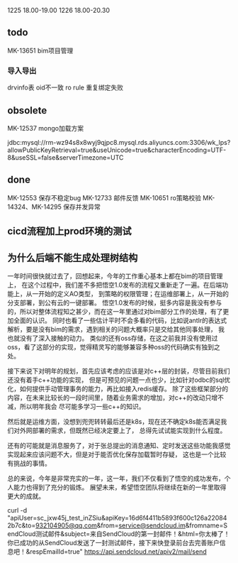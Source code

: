 
1225 18.00-19.00
1226 18.00-20.30


## todo


MK-13651 bim项目管理


### 导入导出

 drvinfo表 oid不一致
 ro rule 重复绑定失败

## obsolete

MK-12537 mongo加载方案

jdbc:mysql://rm-wz94s8x8wyj9qjpc8.mysql.rds.aliyuncs.com:3306/wk_lps?allowPublicKeyRetrieval=true&useUnicode=true&characterEncoding=UTF-8&useSSL=false&serverTimezone=UTC

## done

MK-12553 保存不稳定bug
MK-12733 邮件反馈
MK-10651 ro策略校验
MK-14324、MK-14295 保存并发异常

## cicd流程加上prod环境的测试




## 为什么后端不能生成处理树结构



一年时间很快就过去了，回想起来，今年的工作重心基本上都在bim的项目管理上，
在这个过程中，我们差不多把悟空1.0发布的流程又重新走了一遍。在后端功能上，从一开始的定义AO类型，
到策略的权限管理；在运维部署上，从一开始的分支部署，到公有云的一键部署。
悟空1.0发布的时候，挺多内容是我没有参与的，所以对整体流程知之甚少，而在这一年里通过对bim部分工作的处理，有了更加全面的认识。
同时也看了一些估计平时不会多看的代码，比如说antlr的表达式解析，要是没有bim的需求，遇到相关的问题大概率只是交给其他同事处理，
我也就没有了深入接触的动力。
类似的还有oss存储，在这之前我并没有使用过oss，看了这部分的实现，觉得精灵写的能够兼容多种oss的代码确实有独到之处。

接下来说下对明年的规划，首先应该考虑的应该是对c++层的封装，尽管目前我们还没有着手c++功能的实现，
但是可预见的问题一点也少，比如针对odbc的sql优化，如何提供手动管理事务的能力，再比如接入redis缓存。
除了这些框架部分的内容，在未来比较长的一段时间里，随着业务需求的增加，对c++的改动只增不减，所以明年我会
尽可能多学习一些c++的知识。

然后就是运维方面，没想到兜兜转转最后还是k8s，现在还不确定k8s能否满足我们对外网部署的需求，但既然已经决定要上了，
总得先试试能实现到什么程度。

还有的可能就是消息服务了，对于张总提出的消息通知、定时发送这些功能我感觉实现起来应该问题不大，但是对于能否优化保存加载暂时存疑，
这也是一个比较有挑战的事情。

总的来说，今年是非常充实的一年，这一年，我们不仅看到了悟空的成功发布，个人能力也得到了充分的锻炼。
展望未来，希望悟空团队将继续在新的一年里取得更大的成就。


curl -d "apiUser=sc_jxw45j_test_inZSiu&apiKey=16d6f4411b5893f600c126a220842b7c&to=932104905@qq.com&from=service@sendcloud.im&fromname=SendCloud测试邮件&subject=来自SendCloud的第一封邮件！&html=你太棒了！你已成功的从SendCloud发送了一封测试邮件，接下来快登录前台去完善账户信息吧！&respEmailId=true" https://api.sendcloud.net/apiv2/mail/send